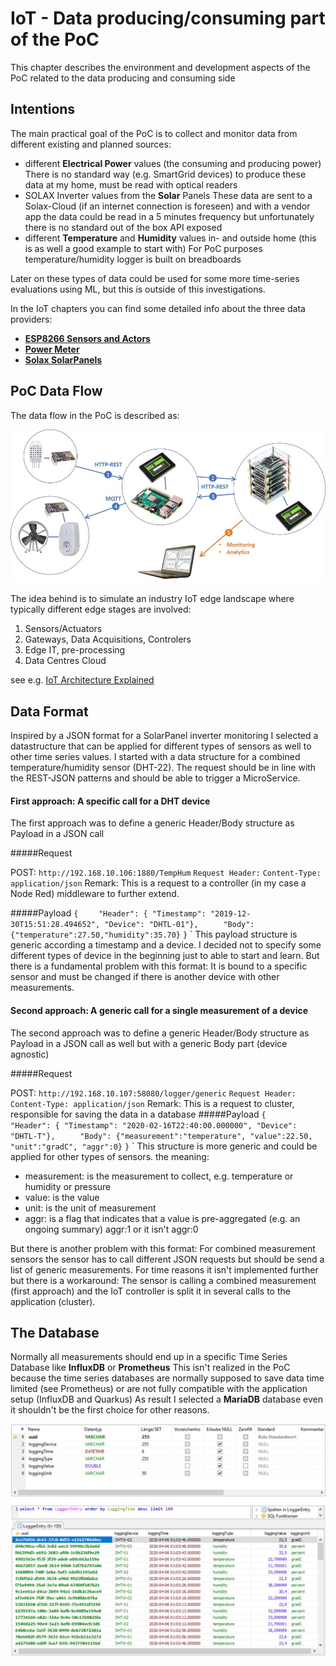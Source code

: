 # IoT - Data producing/consuming part of the PoC
This chapter describes the environment and development aspects of the PoC related to the data producing and consuming side
## Intentions
The main practical goal of the PoC is to collect and monitor data from different existing and planned sources:
* different **Electrical Power** values (the consuming and producing power)
There is no standard way (e.g. SmartGrid devices) to produce these data at my home, must be read with optical readers
* SOLAX Inverter values from the **Solar** Panels
These data are sent to a Solax-Cloud (if an internet connection is foreseen) and with a vendor app the data could be read in a 5 minutes frequency but unfortunately there is no standard out of the box API exposed
* different **Temperature** and **Humidity** values in- and outside home
(this is as well a good example to start with)
For PoC purposes temperature/humidity logger is built on breadboards

Later on these types of data could be used for some more time-series evaluations using ML, but this is outside of this investigations.

In the IoT chapters you can find some detailed info about the three data providers:

* **[ESP8266 Sensors and Actors](https://github.com/hdwinkel/quarkus-logger/blob/develop/doc/IoT/SensorData.md "ESP8266 Sensors and Actors")**
* **[Power Meter](https://github.com/hdwinkel/quarkus-logger/blob/develop/doc/IoT/PowerData.md "Power Meter")**
* **[Solax SolarPanels](https://github.com/hdwinkel/quarkus-logger/blob/develop/doc/IoT/SolaxData.md "Solax SolarPanels")**

## PoC Data Flow

The data flow in the PoC is described as:

![PoC Data Flow](https://github.com/hdwinkel/quarkus-logger/blob/develop/doc/pictures/DL-Data-Flow.jpg "PoC Data Flow")

The idea behind is to simulate an industry IoT edge landscape where typically different edge stages are involved:

1. Sensors/Actuators
2. Gateways, Data Acquisitions, Controlers
3. Edge IT, pre-processing
4. Data Centres Cloud

see e.g. [IoT Architecture Explained](https://medium.com/datadriveninvestor/4-stages-of-iot-architecture-explained-in-simple-words-b2ea8b4f777f "IoT Architecture Explained")


## Data Format

Inspired by a JSON format for a SolarPanel inverter monitoring I selected a datastructure that can be applied for different types of sensors as well to other time series values. I started with a data structure for a combined temperature/humidity sensor (DHT-22).
The request should be in line with the REST-JSON patterns and should be able to trigger a MicroService.

#### First approach: A specific call for a DHT device
The first approach was to define a generic Header/Body structure as Payload in a JSON call

#####Request

POST:
`http://192.168.10.106:1880/TempHum`
`Request Header:`
`Content-Type: application/json`
Remark: This is a request to a controller (in my case a Node Red) middleware to further extend.

#####Payload
`{`
`    "Header": { "Timestamp": "2019-12-30T15:51:28.494652", "Device": "DHTL-01"},`
`     "Body": {"temperature":27.50,"humidity":35.70}`
`}`
`
This payload structure is generic according a timestamp and a device. I decided not to specify some different types of device in the beginning just to able to start and learn.
But there is a fundamental problem with this format:
It is bound to a specific sensor and must be changed if there is another device with other measurements.

#### Second approach: A generic call for a single measurement of a device
The second approach was to define a generic Header/Body structure as Payload in a JSON call as well but with a generic Body part (device agnostic)

#####Request

POST:
`http://192.168.10.107:58080/logger/generic`
`Request Header:`
`Content-Type: application/json`
Remark: This is a request to cluster, responsible for saving the data in a database
#####Payload
`{`
`    "Header": { "Timestamp": "2020-02-16T22:40:00.000000", "Device": "DHTL-T"},`
`     "Body": {"measurement":"temperature", "value":22.50, "unit":"gradC", "aggr":0}`
`}`
`
This structure is more generic and could be applied for other types of sensors.
the meaning:
* measurement: is the measurement to collect, e.g. temperature or humidity or pressure
* value: is the value
* unit: is the unit of measurement
* aggr: is a flag that indicates that a value is pre-aggregated (e.g. an ongoing summary) aggr:1 or it isn't aggr:0

But there is another problem with this format:
For combined measurement sensors the sensor has to call different JSON requests but should be send a list of generic measurements.
For time reasons it isn't implemented further but there is a workaround:
The sensor is calling a combined measurement (first approach) and the IoT controller is split it in several calls to the application (cluster).

## The Database

Normally all measurements should end up in a specific Time Series Database like **InfluxDB** or **Prometheus**
This isn't realized in the PoC because the time series databases are normally supposed to save data time limited (see Prometheus) or are not fully compatible with the application setup (InfluxDB and Quarkus)
As result I selected a **MariaDB** database even it shouldn't be the first choice for other reasons.

![PoC DataFormat](https://github.com/hdwinkel/quarkus-logger/blob/develop/doc/pictures/DL-Database.jpg "PoC DataFormat")



